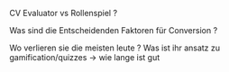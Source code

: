 
CV Evaluator vs Rollenspiel ? 

Was sind die Entscheidenden Faktoren für Conversion ? 

Wo verlieren sie die meisten leute ? 
Was ist ihr ansatz zu gamification/quizzes -> wie lange ist gut 



